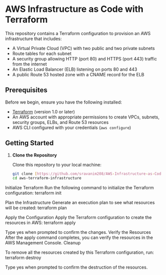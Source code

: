 # AWS Infrastructure as Code with Terraform

This repository contains a Terraform configuration to provision an AWS infrastructure that includes:
- A Virtual Private Cloud (VPC) with two public and two private subnets
- Route tables for each subnet
- A security group allowing HTTP (port 80) and HTTPS (port 443) traffic from the internet
- An Elastic Load Balancer (ELB) listening on ports 80 and 443
- A public Route 53 hosted zone with a CNAME record for the ELB

## Prerequisites

Before we begin, ensure you have the following installed:

- [Terraform](https://www.terraform.io/downloads.html) (version 1.0 or later)
- An AWS account with appropriate permissions to create VPCs, subnets, security groups, ELBs, and Route 53 resources
- AWS CLI configured with your credentials (`aws configure`)

## Getting Started

1. **Clone the Repository**

   Clone this repository to your local machine:

   ```bash
   git clone [https://github.com/sravanim208/AWS-Infrastructure-as-Code-with-Terraform.git]
   cd aws-terraform-infrastructure


Initialize Terraform Run the following command to initialize the Terraform configuration:
terraform init


Plan the Infrastructure Generate an execution plan to see what resources will be created:
terraform plan


Apply the Configuration Apply the Terraform configuration to create the resources in AWS:
terraform apply

Type yes when prompted to confirm the changes.
Verify the Resources After the apply command completes, you can verify the resources in the AWS Management Console.
Cleanup

To remove all the resources created by this Terraform configuration, run:
terraform destroy

Type yes when prompted to confirm the destruction of the resources.
